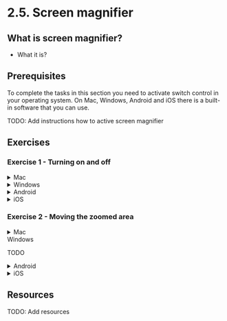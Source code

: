 # 2.5. Screen magnifier

## What is screen magnifier?

- What it is?

## Prerequisites

To complete the tasks in this section you need to activate switch control in your operating system. On Mac, Windows, Android and iOS there is a built-in software that you can use.

TODO: Add instructions how to active screen magnifier

## Exercises

### Exercise 1 - Turning on and off

<details>
<summary>Mac</summary>

1. Go to `System Preferences` -> `Accessibility` -> `Zoom`.
2. Toggle the switch near the `Use keyboard shortcuts to zoom` or `Use trackpad gesture to zoom` to turn on the screen magnifier.
3. Follow the instructions near the toggle to turn the screen magnifier on and off.
</details>

<details>
<summary>Windows</summary>

TODO

</details>

<details>
<summary>Android</summary>

1. Go to `Settings` -> `Accessibility` -> `Magnification`.
2. Toggle the switch to turn on the screen magnifier.
3. Follow the instructions near the toggle to turn the screen magnifier on and off. (Usually it is a triple tap on the screen)

</details>

<details>
<summary>iOS</summary>

TODO

</details>

### Exercise 2 - Moving the zoomed area

<details>
<summary>Mac</summary>

1. Turn on the screen magnifier.
2. Move the mouse to the edge of the screen to move the zoomed area.
3. Turn off the screen magnifier.

</details>
<summary>Windows</summary>

TODO

</details>

<details>
<summary>Android</summary>

1. Turn on the screen magnifier.
2. Move two fingers on the screen to move the zoomed area.
3. Turn off the screen magnifier.

</details>

<details>
<summary>iOS</summary>

TODO

</details>

## Resources

TODO: Add resources
